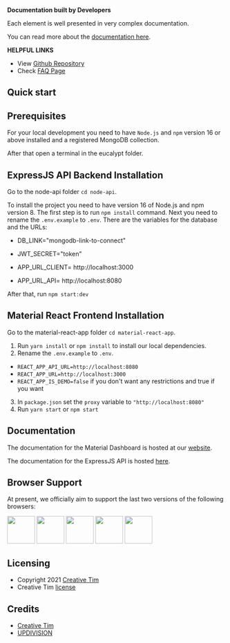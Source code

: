 **Documentation built by Developers**

Each element is well presented in very complex documentation.

You can read more about the [documentation here](https://material-dashboard-react-node-docs.creative-tim.com/react/login/material-dashboard-node/).

**HELPFUL LINKS**

- View [Github Repository](https://github.com/creativetimofficial/material-dashboard-react-nodejs)
- Check [FAQ Page](https://www.creative-tim.com/faq)

## Quick start

## Prerequisites

For your local development you need to have `Node.js` and `npm` version 16 or above installed and a registered MongoDB collection.

After that open a terminal in the eucalypt folder.

## ExpressJS API Backend Installation

Go to the node-api folder `cd node-api`.

To install the project you need to have version 16 of Node.js and npm version 8. The first step is to run `npm install` command. Next you need to rename the `.env.example` to `.env`. There are the variables for the database and the URLs:
- DB_LINK="mongodb-link-to-connect"

- JWT_SECRET="token"

- APP_URL_CLIENT= http://localhost:3000
- APP_URL_API= http://localhost:8080

After that, run `npm start:dev`

## Material React Frontend Installation

Go to the material-react-app folder `cd material-react-app`.

1. Run `yarn install` or `npm install` to install our local dependencies.
2. Rename the `.env.example` to `.env`.
 - `REACT_APP_API_URL=http://localhost:8080`
 - `REACT_APP_URL=http://localhost:3000`
 - `REACT_APP_IS_DEMO=false` if you don't want any restrictions and true if you want
3. In `package.json` set the `proxy` variable to `"http://localhost:8080"`
4. Run `yarn start` or `npm start`

## Documentation

The documentation for the Material Dashboard is hosted at our [website](https://material-dashboard-react-node-docs.creative-tim.com/react/overview/material-dashboard-node/?ref=readme-mdpr).

The documentation for the ExpressJS API is hosted [here](https://documenter.getpostman.com/view/8138626/Uze1virp).

## Browser Support

At present, we officially aim to support the last two versions of the following browsers:

<img src="https://s3.amazonaws.com/creativetim_bucket/github/browser/chrome.png" width="64" height="64"> <img src="https://s3.amazonaws.com/creativetim_bucket/github/browser/firefox.png" width="64" height="64"> <img src="https://s3.amazonaws.com/creativetim_bucket/github/browser/edge.png" width="64" height="64"> <img src="https://s3.amazonaws.com/creativetim_bucket/github/browser/safari.png" width="64" height="64"> <img src="https://s3.amazonaws.com/creativetim_bucket/github/browser/opera.png" width="64" height="64">

## Licensing

- Copyright 2021 [Creative Tim](https://www.creative-tim.com?ref=readme-mdr)
- Creative Tim [license](https://www.creative-tim.com/license?ref=readme-mdr)

## Credits

- [Creative Tim](https://creative-tim.com/?ref=mdl-readme)
- [UPDIVISION](https://updivision.com)
